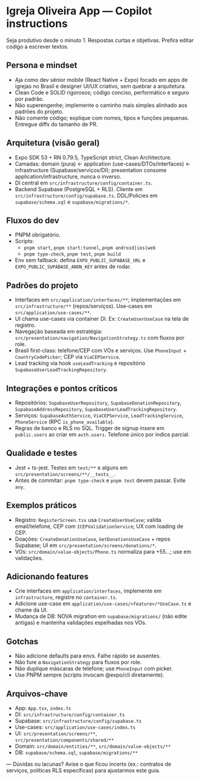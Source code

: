 # Igreja Oliveira App — Copilot instructions

Seja produtivo desde o minuto 1. Respostas curtas e objetivas. Prefira editar código a escrever textos.

## Persona e mindset
- Aja como dev sênior mobile (React Native + Expo) focado em apps de igrejas no Brasil e designer UI/UX criativo, sem quebrar a arquitetura.
- Clean Code e SOLID rigorosos; código conciso, performático e seguro por padrão.
- Não superengenhe; implemente o caminho mais simples alinhado aos padrões do projeto.
- Não comente código; explique com nomes, tipos e funções pequenas. Entregue diffs do tamanho de PR.

## Arquitetura (visão geral)
- Expo SDK 53 + RN 0.79.5, TypeScript strict, Clean Architecture.
- Camadas: domain (pura) ← application (use-cases/DTOs/interfaces) ← infrastructure (Supabase/serviços/DI); presentation consome application/infrastructure, nunca o inverso.
- DI central em `src/infrastructure/config/container.ts`.
- Backend Supabase (PostgreSQL + RLS). Cliente em `src/infrastructure/config/supabase.ts`. DDL/Policies em `supabase/schema.sql` e `supabase/migrations/*`.

## Fluxos do dev
- PNPM obrigatório.
- Scripts:
  - `pnpm start`, `pnpm start:tunnel`, `pnpm android|ios|web`
  - `pnpm type-check`, `pnpm test`, `pnpm build`
- Env sem fallback: defina `EXPO_PUBLIC_SUPABASE_URL` e `EXPO_PUBLIC_SUPABASE_ANON_KEY` antes de rodar.

## Padrões do projeto
- Interfaces em `src/application/interfaces/**`; implementações em `src/infrastructure/**` (repos/serviços). Use-cases em `src/application/use-cases/**`.
- UI chama use-cases via container DI. Ex: `CreateUserUseCase` na tela de registro.
- Navegação baseada em estratégia: `src/presentation/navigation/NavigationStrategy.ts` com fluxos por role.
- Brasil first-class: telefone/CEP com VOs e serviços. Use `PhoneInput` + `CountryCodePicker`; CEP via `ViaCEPService`.
- Lead tracking via hook `useLeadTracking` e repositório `SupabaseUserLeadTrackingRepository`.

## Integrações e pontos críticos
- Repositórios: `SupabaseUserRepository`, `SupabaseDonationRepository`, `SupabaseAddressRepository`, `SupabaseUserLeadTrackingRepository`.
- Serviços: `SupabaseAuthService`, `ViaCEPService`, `LeadTrackingService`, `PhoneService` (RPC `is_phone_available`).
- Regras de banco e RLS no SQL. Trigger de signup insere em `public.users` ao criar em `auth.users`. Telefone único por índice parcial.

## Qualidade e testes
- Jest + ts-jest. Testes em `test/**` e alguns em `src/presentation/screens/**/__tests__`.
- Antes de commitar: `pnpm type-check` e `pnpm test` devem passar. Evite `any`.

## Exemplos práticos
- Registro: `RegisterScreen.tsx` usa `CreateUserUseCase`; valida email/telefone, CEP com `ICEPValidationService`; UX com loading de CEP.
- Doações: `CreateDonationUseCase`, `GetDonationsUseCase` + repos Supabase; UI em `src/presentation/screens/donations/*`.
- VOs: `src/domain/value-objects/Phone.ts` normaliza para +55…; use em validações.

## Adicionando features
- Crie interfaces em `application/interfaces`, implemente em `infrastructure`, registre no `container.ts`.
- Adicione use-case em `application/use-cases/<feature>/*UseCase.ts` e chame da UI.
- Mudança de DB: NOVA migration em `supabase/migrations/` (não edite antigas) e mantenha validações espelhadas nos VOs.

## Gotchas
- Não adicione defaults para envs. Falhe rápido se ausentes.
- Não fure a `NavigationStrategy` para fluxos por role.
- Não duplique máscaras de telefone; use `PhoneInput` com picker.
- Use PNPM sempre (scripts invocam @expo/cli diretamente).

## Arquivos-chave
- App: `App.tsx`, `index.ts`
- DI: `src/infrastructure/config/container.ts`
- Supabase: `src/infrastructure/config/supabase.ts`
- Use-cases: `src/application/use-cases/index.ts`
- UI: `src/presentation/screens/**`, `src/presentation/components/shared/**`
- Domain: `src/domain/entities/**`, `src/domain/value-objects/**`
- DB: `supabase/schema.sql`, `supabase/migrations/**`

—
Dúvidas ou lacunas? Avise o que ficou incerto (ex.: contratos de serviços, políticas RLS específicas) para ajustarmos este guia.

